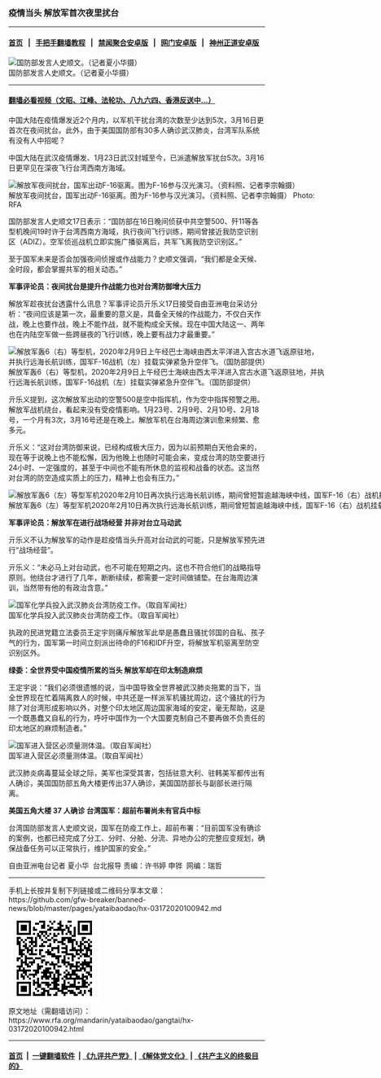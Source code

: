 ### 疫情当头    解放军首次夜里扰台 
------------------------

#### [首页](https://github.com/gfw-breaker/banned-news/blob/master/README.md) &nbsp;&nbsp;|&nbsp;&nbsp; [手把手翻墙教程](https://github.com/gfw-breaker/guides/wiki) &nbsp;&nbsp;|&nbsp;&nbsp; [禁闻聚合安卓版](https://github.com/gfw-breaker/bn-android) &nbsp;&nbsp;|&nbsp;&nbsp; [网门安卓版](https://github.com/oGate2/oGate) &nbsp;&nbsp;|&nbsp;&nbsp; [神州正道安卓版](https://github.com/SzzdOgate/update) 



<div id="headerimg">
 <img alt="国防部发言人史顺文。（记者夏小华摄）" src="https://www.rfa.org/mandarin/yataibaodao/gangtai/hx-03172020100942.html/4e004e00.jpg/@@images/04de2da9-2e48-4da9-bfa4-d91829d0f84c.jpeg" title="国防部发言人史顺文。（记者夏小华摄）"/>
 <div id="headerimgcontents">
  <div id="headerimgcaption">
   <span>
    国防部发言人史顺文。（记者夏小华摄）
   </span>
   <!-- zoomattribute -->
  </div>
  <!-- headerimgcaption -->
 </div>
 <!-- headerimagecontents -->
</div>

<hr/>


#### [翻墙必看视频（文昭、江峰、法轮功、八九六四、香港反送中...）](https://github.com/gfw-breaker/banned-news/blob/master/pages/link3.md)

<div id="storytext">
 <div>
  <div class="slot_header">
  </div>
 </div>
 <p>
  中国大陆在疫情爆发近2个月内，以军机干扰台湾的次数至少达到5次，3月16日更首次在夜间扰台。此外，由于美国国防部有30多人确诊武汉肺炎，台湾军队系统有没有人中招呢？
 </p>
 <p>
  中国大陆在武汉疫情爆发、1月23日武汉封城至今，已派遣解放军扰台5次。3月16日更罕见在深夜飞行台湾西南方海域。
 </p>
 <p>
 </p>
 <p>
 </p>
 <p>
 </p>
 <p>
  <div class="image-inline captioned" style="width:622px;">
   <div style="width:622px;">
    <img alt="解放军夜间扰台，国军出动F-16驱离。图为F-16参与汉光演习。（资料照、记者李宗翰摄）" src="https://www.rfa.org/mandarin/yataibaodao/gangtai/hx-03172020100942.html/4e8c.jpg" title="解放军夜间扰台，国军出动F-16驱离。图为F-16参与汉光演习。（资料照、记者李宗翰摄）"/>
   </div>
   <div class="image-caption">
    <span style="width:622px;">
     解放军夜间扰台，国军出动F-16驱离。图为F-16参与汉光演习。（资料照、记者李宗翰摄）
    </span>
    <span class="copyright">
     Photo: RFA
    </span>
   </div>
  </div>
 </p>
 <p>
  国防部发言人史顺文17日表示：“国防部在16日晚间侦获中共空警500、歼11等各型机晚间19时许于台湾西南方海域，执行夜间飞行训练，期间曾接近我防空识别区（ADIZ）。空军侦巡战机立即实施广播驱离后，共军飞离我防空识别区。”
 </p>
 <p>
  至于国军未来是否会加强夜间侦搜或作战能力？史顺文强调，“我们都是全天候、全时段，都会掌握共军的相关动态。”
 </p>
 <p>
  <b>
   军事评论员：夜间扰台是提升作战能力也对台湾防御增大压力
  </b>
  <b>
  </b>
 </p>
 <p>
  解放军趁夜扰台透露什么讯息？军事评论员亓乐义17日接受自由亚洲电台采访分析：“夜间应该是第一次，最重要的意义是，具备全天候的作战能力，不仅白天作战，晚上也要作战，晚上不能作战，就不能构成全天候。现在中国大陆这一、两年也在内陆空军做一些跨昼夜的飞行训练，晚上要有战力才最重要。”
 </p>
 <p>
 </p>
 <p>
  <div class="image-inline captioned" style="width:622px;">
   <div style="width:622px;">
    <img alt="解放军轰6（右）等型机，2020年2月9日上午经巴士海峡由西太平洋进入宫古水道飞返原驻地，并执行远海长航训练，国军F-16战机（左）挂载实弹紧急升空伴飞。（国防部提供）" src="https://www.rfa.org/mandarin/yataibaodao/gangtai/hx-03172020100942.html/4e09.jpg" title="解放军轰6（右）等型机，2020年2月9日上午经巴士海峡由西太平洋进入宫古水道飞返原驻地，并执行远海长航训练，国军F-16战机（左）挂载实弹紧急升空伴飞。（国防部提供）"/>
   </div>
   <div class="image-caption">
    <span style="width:622px;">
     解放军轰6（右）等型机，2020年2月9日上午经巴士海峡由西太平洋进入宫古水道飞返原驻地，并执行远海长航训练，国军F-16战机（左）挂载实弹紧急升空伴飞。（国防部提供）
    </span>
    <span class="copyright">
    </span>
   </div>
  </div>
 </p>
 <p>
  亓乐义提到，这次解放军出动的空警500是空中指挥机，作为空中指挥预警之用。解放军战机绕台，看起来没有受疫情影响。1月23号、2月9号、2月10号、2月18号，一个月有3次，3月16号还是在晚上。解放军机在台海周边演训愈来频繁、愈多元。
 </p>
 <p>
  亓乐义：“这对台湾防御来说，已经构成极大压力，因为以前预期白天他会来的，现在等于说晚上也不能松懈，因为他晚上也随时可能会来，变成台湾的防空要进行24小时、一定强度的，甚至于中间也不能有所休息的监视和战备的状态。这当然对台湾的防空造成实质上的压力，精神上也会有压力。”
 </p>
 <p>
 </p>
 <p>
  <div class="image-inline captioned" style="width:1280px;">
   <div style="width:1280px;">
    <img alt="解放军轰6（左）等型军机2020年2月10日再次执行远海长航训练，期间曾短暂逾越海峡中线，国军F-16（右）战机挂载实弹监控共军轰6。（国防部提供）" src="https://www.rfa.org/mandarin/yataibaodao/gangtai/hx-03172020100942.html/56db.jpeg" title="解放军轰6（左）等型军机2020年2月10日再次执行远海长航训练，期间曾短暂逾越海峡中线，国军F-16（右）战机挂载实弹监控共军轰6。（国防部提供）"/>
   </div>
   <div class="image-caption">
    <span style="width:1280px;">
     解放军轰6（左）等型军机2020年2月10日再次执行远海长航训练，期间曾短暂逾越海峡中线，国军F-16（右）战机挂载实弹监控共军轰6。（国防部提供）
    </span>
    <span class="copyright">
    </span>
   </div>
  </div>
 </p>
 <p>
  <b>
   军事评论员：解放军在进行战场经营
  </b>
  <b>
  </b>
  <b>
   并非对台立马动武
  </b>
  <b>
  </b>
 </p>
 <p>
  亓乐义不认为解放军的动作是趁疫情当头升高对台动武的可能，只是解放军预先进行“战场经营”。
 </p>
 <p>
  亓乐义：“未必马上对台动武，也不可能在短期之内。这也不符合他们的战略指导原则。他绕台才进行了几年，断断续续，都需要一定时间做铺垫。在台海周边演训，当然带有他的有政治含意。”
 </p>
 <p>
 </p>
 <p>
  <div class="image-inline captioned" style="width:1510px;">
   <div style="width:1510px;">
    <img alt="国军化学兵投入武汉肺炎台湾防疫工作。（取自军闻社）" src="https://www.rfa.org/mandarin/yataibaodao/gangtai/hx-03172020100942.html/53165b7851754e94.png" title="国军化学兵投入武汉肺炎台湾防疫工作。（取自军闻社）"/>
   </div>
   <div class="image-caption">
    <span style="width:1510px;">
     国军化学兵投入武汉肺炎台湾防疫工作。（取自军闻社）
    </span>
    <span class="copyright">
    </span>
   </div>
  </div>
 </p>
 <p>
  执政的民进党籍立法委员王定宇则痛斥解放军此举是愚蠢且骚扰邻国的自私、孩子气的行为，国军第一时间立刻派出待命的F16和IDF升空，将解放军机驱离至防空识别区外。
 </p>
 <p>
  <b>
   绿委：全世界受中国疫情所累的当头
  </b>
  <b>
  </b>
  <b>
   解放军却在印太制造麻烦
  </b>
  <b>
  </b>
 </p>
 <p>
  王定宇说：“我们必须很遗憾的说，当中国导致全世界被武汉肺炎拖累的当下，当全世界现在忙着隔离救人的时候，中共还是一样派军机骚扰周边，这个骚扰的行为除了对台湾形成影响以外，对整个印太地区周边国家海域的安定，毫无帮助，这是一个既愚蠢又自私的行为，呼吁中国作为一个大国要克制自己不要再做不负责任的印太地区的麻烦制造者。”
 </p>
 <p>
 </p>
 <p>
  <div class="image-inline captioned" style="width:1466px;">
   <div style="width:1466px;">
    <img alt="国军进入营区必须量测体温。（取自军闻社）" src="https://www.rfa.org/mandarin/yataibaodao/gangtai/hx-03172020100942.html/516d.png" title="国军进入营区必须量测体温。（取自军闻社）"/>
   </div>
   <div class="image-caption">
    <span style="width:1466px;">
     国军进入营区必须量测体温。（取自军闻社）
    </span>
    <span class="copyright">
    </span>
   </div>
  </div>
 </p>
 <p>
  武汉肺炎病毒蔓延全球之际，美军也深受其害，包括驻意大利、驻韩美军都传出有人确诊，美国国防部五角大楼更传出37人确诊，美国国防部长与副部长进行隔离。
 </p>
 <p>
  <b>
   美国五角大楼
  </b>
  <b>
   37
  </b>
  <b>
   人确诊
  </b>
  <b>
  </b>
  <b>
  </b>
  <b>
   台湾国军：超前布署尚未有官兵中标
  </b>
  <b>
  </b>
 </p>
 <p>
  台湾国防部发言人史顺文说，国军在防疫工作上，超前布署：“目前国军没有确诊的案例，也都已经完成了分工、分时、分舱、分流、异地办公的完整应变规划，确保战备任务可以正常执行，维护国家的安全。”
 </p>
 <p>
 </p>
 <p>
  自由亚洲电台记者 夏小华  台北报导 责编：许书婷 申铧  网编：瑞哲
 </p>
</div>

<hr/>
手机上长按并复制下列链接或二维码分享本文章：<br/>
https://github.com/gfw-breaker/banned-news/blob/master/pages/yataibaodao/hx-03172020100942.md <br/>
<a href='https://github.com/gfw-breaker/banned-news/blob/master/pages/yataibaodao/hx-03172020100942.md'><img src='https://github.com/gfw-breaker/banned-news/blob/master/pages/yataibaodao/hx-03172020100942.md.png'/></a> <br/>
原文地址（需翻墙访问）：https://www.rfa.org/mandarin/yataibaodao/gangtai/hx-03172020100942.html


------------------------
#### [首页](https://github.com/gfw-breaker/banned-news/blob/master/README.md) &nbsp;|&nbsp; [一键翻墙软件](https://github.com/gfw-breaker/nogfw/blob/master/README.md) &nbsp;| [《九评共产党》](https://github.com/gfw-breaker/9ping.md/blob/master/README.md#九评之一评共产党是什么) | [《解体党文化》](https://github.com/gfw-breaker/jtdwh.md/blob/master/README.md) | [《共产主义的终极目的》](https://github.com/gfw-breaker/gczydzjmd.md/blob/master/README.md)


<img src='http://gfw-breaker.win/banned-news/pages/yataibaodao/hx-03172020100942.md' width='0px' height='0px'/>